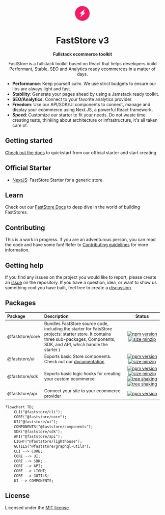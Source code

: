 <p align="center">
  <a href="https://faststore.dev">
    <img alt="Faststore" src="./packages/ui/static/logo.png" width="60" />
  </a>
</p>
<h1 align="center">
  FastStore v3
</h1>
<p align="center">
  <strong>
    Fullstack ecommerce toolkit
  </strong>
</p>
<p align="center">
  FastStore is a fullstack toolkit based on React that helps developers build Performant, Stable, SEO and Analytics ready ecommerces in a matter of days.
</p>

- <strong>Performance</strong>: Keep yourself calm. We use strict budgets to ensure our libs are always light and fast.
- <strong>Stability</strong>: Generate your pages ahead by using a Jamstack ready toolkit.
- <strong>SEO/Analytics</strong>: Connect to your favorite analytics provider.
- <strong>Freedom</strong>: Use our API/SDK/UI components to connect, manage and display your ecommerce using Next.JS, a powerful React framework.
- <strong>Speed</strong>: Customize our starter to fit your needs. Do not waste time creating tests, thinking about architecture or infrastructure, it's all taken care of.

## Getting started

[Check out the docs](https://developers.vtex.com/docs/guides/faststore/getting-started-overview) to quickstart from our official starter and start creating.

## Official Starter

- [NextJS](https://github.com/vtex-sites/starter.store): FastStore Starter for a generic store.

## Learn

Check out our [FastStore Docs](https://developers.vtex.com/docs/guides/faststore/getting-started-overview) to deep dive in the world of building FastStores.

## Contributing

This is a work in progress. If you are an adventurous person, you can read the code and have some fun! Refer to [Contributing guidelines](CONTRIBUTING.MD) for more information.

## Getting help

If you find any issues on the project you would like to report, please create an [issue](https://github.com/vtex/faststore/issues) on the repository. If you have a question, idea, or want to show us something cool you have built, feel free to create a [discussion](https://github.com/vtex/faststore/discussions).

## Packages

| Package         | Description                                                                                                                                                                      |                                                                                                                                                                                                                                                   Status                                                                                                                                                                                                                                                    |
| :-------------- | :------------------------------------------------------------------------------------------------------------------------------------------------------------------------------- | :---------------------------------------------------------------------------------------------------------------------------------------------------------------------------------------------------------------------------------------------------------------------------------------------------------------------------------------------------------------------------------------------------------------------------------------------------------------------------------------------------------: |
| @faststore/core | Bundles FastStore source code, including the starter for FatsStore projects: starter store. It contains three sub-packages, Components, SDK, and API, which handle the starter.) |                                                                                                                                 [![npm version](https://badge.fury.io/js/%40faststore%2Fcore.svg)](https://badge.fury.io/js/%40faststore%2Fcore) [![size minzip](https://badgen.net/bundlephobia/minzip/@faststore/core)](https://bundlephobia.com/package/@faststore/core)                                                                                                                                 |
| @faststore/ui   | Exports basic Store components. Check out our [documentation](https://developers.vtex.com/docs/guides/faststore/components-index)                                                                            |                                                                                                                                     [![npm version](https://badge.fury.io/js/%40faststore%2Fui.svg)](https://badge.fury.io/js/%40faststore%2Fui) [![size minzip](https://badgen.net/bundlephobia/minzip/@faststore/ui)](https://bundlephobia.com/package/@faststore/ui)                                                                                                                                     |
| @faststore/sdk  | Exports basic logic hooks for creating your custom ecommerce                                                                                                                     | [![npm version](https://badge.fury.io/js/%40faststore%2Fsdk.svg)](https://badge.fury.io/js/%40faststore%2Fsdk) [![size minzip](https://badgen.net/bundlephobia/minzip/@faststore/sdk)](https://bundlephobia.com/package/@faststore/sdk) [![tree shaking](https://badgen.net/bundlephobia/tree-shaking/@faststore/sdk)](https://bundlephobia.com/package/@faststore/sdk) [![tree shaking](https://badgen.net/bundlephobia/dependency-count/@faststore/sdk)](https://bundlephobia.com/package/@faststore/sdk) |
| @faststore/api  | Connect your site to your ecommerce provider                                                                                                                                     |                                                                                                                                                                                             [![npm version](https://badge.fury.io/js/%40faststore%2Fapi.svg)](https://bundlephobia.com/package/@faststore/api)                                                                                                                                                                                              |

```mermaid
flowchart TD;
    CLI("@faststore/cli");
    CORE("@faststore/core");
    UI("@faststore/ui");
    COMPONENTS("@faststore/components");
    SDK("@faststore/sdk");
    API("@faststore/api");
    LIGHT("@faststore/lighthouse");
    GUTILS("@faststore/graphql-utils");
    CLI --> CORE;
    CORE --> UI;
    CORE --> SDK;
    CORE --> API;
    CORE --> LIGHT;
    CORE --> GUTILS;
    UI --> COMPONENTS;
```

## License

Licensed under the [MIT license](https://github.com/vtex/faststore/blob/master/LICENSE)
